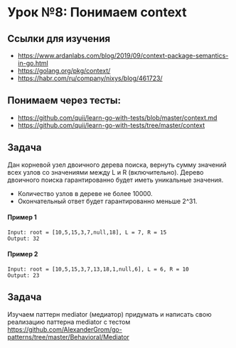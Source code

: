 
# Урок №8: Понимаем context
## Ссылки для изучения
* https://www.ardanlabs.com/blog/2019/09/context-package-semantics-in-go.html
* https://golang.org/pkg/context/
* https://habr.com/ru/company/nixys/blog/461723/

## Понимаем через тесты:
* https://github.com/quii/learn-go-with-tests/blob/master/context.md
* https://github.com/quii/learn-go-with-tests/tree/master/context
  
## Задача
Дан корневой узел двоичного дерева поиска, вернуть сумму значений всех узлов со значениями между L и R (включительно).
Дерево двоичного поиска гарантированно будет иметь уникальные значения.
* Количество узлов в дереве не более 10000.
* Окончательный ответ будет гарантированно меньше 2^31.
  
#### Пример 1 
```
Input: root = [10,5,15,3,7,null,18], L = 7, R = 15
Output: 32
```
#### Пример 2

``` 
Input: root = [10,5,15,3,7,13,18,1,null,6], L = 6, R = 10
Output: 23
```

## Задача 
Изучаем паттерн mediator (медиатор) придумать и написать свою реализацию паттерна mediator с тестом
https://github.com/AlexanderGrom/go-patterns/tree/master/Behavioral/Mediator
  